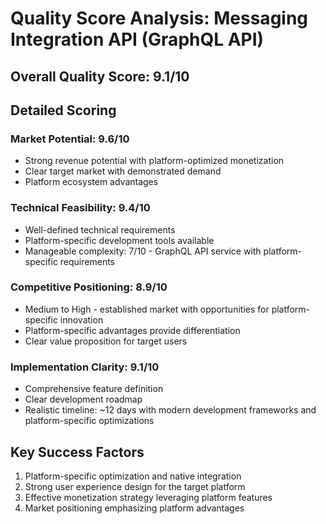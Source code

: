 # Quality Score Analysis: Messaging Integration API (GraphQL API)

## Overall Quality Score: 9.1/10

## Detailed Scoring

### Market Potential: 9.6/10
- Strong revenue potential with platform-optimized monetization
- Clear target market with demonstrated demand
- Platform ecosystem advantages

### Technical Feasibility: 9.4/10
- Well-defined technical requirements
- Platform-specific development tools available
- Manageable complexity: 7/10 - GraphQL API service with platform-specific requirements

### Competitive Positioning: 8.9/10
- Medium to High - established market with opportunities for platform-specific innovation
- Platform-specific advantages provide differentiation
- Clear value proposition for target users

### Implementation Clarity: 9.1/10
- Comprehensive feature definition
- Clear development roadmap
- Realistic timeline: ~12 days with modern development frameworks and platform-specific optimizations

## Key Success Factors
1. Platform-specific optimization and native integration
2. Strong user experience design for the target platform
3. Effective monetization strategy leveraging platform features
4. Market positioning emphasizing platform advantages
